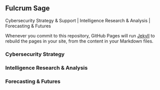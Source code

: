 ## Fulcrum Sage

Cybersecurity Strategy & Support | Intelligence Research & Analysis | Forecasting & Futures

Whenever you commit to this repository, GitHub Pages will run [Jekyll](https://jekyllrb.com/) to rebuild the pages in your site, from the content in your Markdown files.

### Cybersecurity Strategy

### Intelligence Research & Analysis

### Forecasting & Futures


